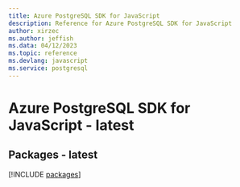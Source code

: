 ```yaml
---
title: Azure PostgreSQL SDK for JavaScript
description: Reference for Azure PostgreSQL SDK for JavaScript
author: xirzec
ms.author: jeffish
ms.data: 04/12/2023
ms.topic: reference
ms.devlang: javascript
ms.service: postgresql
---
```

# Azure PostgreSQL SDK for JavaScript - latest
## Packages - latest
[!INCLUDE [packages](postgresql-index.md)]